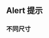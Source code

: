 <div class="demo-header">
<p class="overviewicon">
  <span class="wapi-ui-alert"/>
</p>

## Alert 提示

<mobile-uxlink widget-name="Alert"></mobile-uxlink>
</div>

### 不同尺寸

<mobile-view link="alert/size"></mobile-view>

<br>

